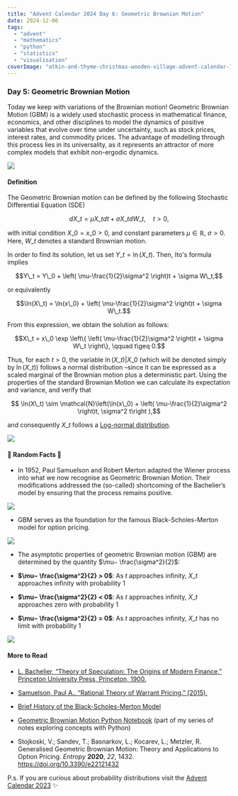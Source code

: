 ```yaml
---
title: "Advent Calendar 2024 Day 6: Geometric Brownian Motion"
date: 2024-12-06
tags: 
  - "advent"
  - "mathematics"
  - "python"
  - "statistics"
  - "visualisation"
coverImage: "atkin-and-thyme-christmas-wooden-village-advent-calendar-1024023_1-edited.jpg"
---
```



### Day 5: Geometric Brownian Motion

Today we keep with variations of the Brownian motion! Geometric Brownian Motion (GBM) is a widely used stochastic process in mathematical finance, economics, and other disciplines to model the dynamics of positive variables that evolve over time under uncertainty, such as stock prices, interest rates, and commodity prices. The advantage of modelling through this process lies in its universality, as it represents an attractor of more complex models that exhibit non-ergodic dynamics.

![](images/image-4.tif)

#### Definition

The Geometric Brownian motion can be defined by the following Stochastic Differential Equation (SDE)

$$dX\_t = \mu X\_t dt + \sigma X\_t dW\_t, \quad t >0,$$

with initial condition $X\_0 =x\_0>0$, and constant parameters $\mu\in \mathbb{R}$, $\sigma>0$. Here, $W\_t$ denotes a standard Brownian motion.

In order to find its solution, let us set $Y\_t = \ln(X\_t)$. Then, Ito's formula implies

$$Y\_t = Y\_0 + \left( \mu-\frac{1}{2}\sigma^2 \right)t + \sigma W\_t,$$

or equivalently

$$\ln(X\_t) = \ln(x\_0) + \left( \mu-\frac{1}{2}\sigma^2 \right)t + \sigma W\_t.$$

From this expression, we obtain the solution as follows:

$$X\_t = x\_0 \exp \left\{ \left( \mu-\frac{1}{2}\sigma^2 \right)t + \sigma W\_t \right\}, \qquad t\geq 0.$$

Thus, for each $t>0$, the variable $\ln (X\_t)|X\_0$ (which will be denoted simply by $\ln(X\_t)$) follows a normal distribution –since it can be expressed as a scaled marginal of the Brownian motion plus a deterministic part. Using the properties of the standard Brownian Motion we can calculate its expectation and variance, and verify that

$$ \ln(X\_t) \sim \mathcal{N}\left(\ln(x\_0) + \left( \mu-\frac{1}{2}\sigma^2 \right)t, \sigma^2 t\right ),$$

and consequently $X\_t$ follows a [Log-normal distribution](https://en.wikipedia.org/wiki/Log-normal_distribution).

![](images/image-5.tif)

#### 🔔 Random Facts 🔔

- In 1952, Paul Samuelson and Robert Merton adapted the Wiener process into what we now recognise as Geometric Brownian Motion. Their modifications addressed the (so-called) shortcoming of the Bachelier’s model by ensuring that the process remains positive.

![](images/image-8.tif)

- GBM serves as the foundation for the famous Black-Scholes-Merton model for option pricing. 

![](images/image-6.tif)

- The asymptotic properties of geometric Brownian motion (GBM) are determined by the quantity $\mu− \frac{\sigma^2}{2}$:

- **$\mu− \frac{\sigma^2}{2} > 0$**: As $t$ approaches infinity, $X\_t$ approaches infinity with probability 1

- **$\mu− \frac{\sigma^2}{2} < 0$**: As $t$ approaches infinity, $X\_t$ approaches zero with probability 1

- **$\mu− \frac{\sigma^2}{2} = 0$**: As $t$ approaches infinity, $X\_t$ has no limit with probability 1 

![](images/image-7.tif)

#### More to Read

- [L. Bachelier, “Theory of Speculation: The Origins of Modern Finance,” Princeton University Press, Princeton, 1900.](https://www.investmenttheory.org/uploads/3/4/8/2/34825752/emhbachelier.pdf)

- [Samuelson, Paul A.. “Rational Theory of Warrant Pricing.” (2015).](https://www.google.com/url?sa=t&source=web&rct=j&opi=89978449&url=https://www.unisalento.it/documents/20152/615543/Samuelson%2BRational%2BTheory%2Bof%2BWarrant%2BPricing.pdf/290dcd3c-9c3d-3cc2-cc28-353135ceab54%3Fversion%3D1.0%26download%3Dtrue&ved=2ahUKEwjI26z_sZOKAxXRSUEAHZVcBA0QFnoECBsQAQ&usg=AOvVaw3BnrpqbnPygqd8TgHizKIN)

- [Brief History of the Black-Scholes-Merton Model](https://quantgirl.blog/brief-history-of-the-black-scholes-merton-model/)

- [Geometric Brownian Motion Python Notebook](https://quantgirluk.github.io/Understanding-Quantitative-Finance/geometric_brownian_motion.html) (part of my series of notes exploring concepts with Python)

- Stojkoski, V.; Sandev, T.; Basnarkov, L.; Kocarev, L.; Metzler, R. Generalised Geometric Brownian Motion: Theory and Applications to Option Pricing. _Entropy_ **2020**, _22_, 1432. https://doi.org/10.3390/e22121432

P.s. If you are curious about probability distributions visit the [Advent Calendar 2023](https://quantgirl.blog/advent-calendar-2023/) ✨
